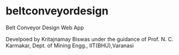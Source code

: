 # beltconveyordesign
Belt Conveyor Design Web App


Develpoed by Kritajnamay Biswas under the guidance of Prof. N. C. Karmakar, Dept. of Mining Engg., IIT(BHU),Varanasi
